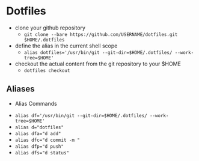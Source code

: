 # Dotfiles
- clone your github repository
  * `git clone --bare https://github.com/USERNAME/dotfiles.git $HOME/.dotfiles`
- define the alias in the current shell scope
  * `alias dotfiles='/usr/bin/git --git-dir=$HOME/.dotfiles/ --work-tree=$HOME'`
- checkout the actual content from the git repository to your $HOME
  * `dotfiles checkout`


## Aliases
- Alias Commands
 * `alias df='/usr/bin/git --git-dir=$HOME/.dotfiles/ --work-tree=$HOME'`
 * `alias d="dotfiles"`
 * `alias dfa="d add"`
 * `alias dfc="d commit -m "`
 * `alias dfp="d push"`
 * `alias dfs="d status"`
